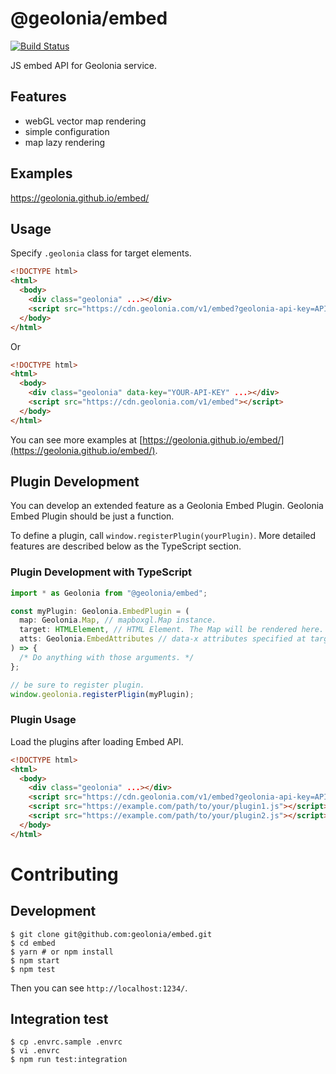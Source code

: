 # @geolonia/embed

[![Build Status](https://travis-ci.org/geolonia/embed.svg?branch=master)](https://travis-ci.org/geolonia/embed)

JS embed API for Geolonia service.

## Features

- webGL vector map rendering
- simple configuration
- map lazy rendering

## Examples

https://geolonia.github.io/embed/

## Usage

Specify `.geolonia` class for target elements.

```html
<!DOCTYPE html>
<html>
  <body>
    <div class="geolonia" ...></div>
    <script src="https://cdn.geolonia.com/v1/embed?geolonia-api-key=API-KEY"></script>
  </body>
</html>
```

Or

```html
<!DOCTYPE html>
<html>
  <body>
    <div class="geolonia" data-key="YOUR-API-KEY" ...></div>
    <script src="https://cdn.geolonia.com/v1/embed"></script>
  </body>
</html>
```

You can see more examples at [https://geolonia.github.io/embed/](https://geolonia.github.io/embed/).

## Plugin Development

You can develop an extended feature as a Geolonia Embed Plugin.
Geolonia Embed Plugin should be just a function.

To define a plugin, call `window.registerPlugin(yourPlugin)`.
More detailed features are described below as the TypeScript section.

### Plugin Development with TypeScript

```typescript
import * as Geolonia from "@geolonia/embed";

const myPlugin: Geolonia.EmbedPlugin = (
  map: Geolonia.Map, // mapboxgl.Map instance.
  target: HTMLElement, // HTML Element. The Map will be rendered here.
  atts: Geolonia.EmbedAttributes // data-x attributes specified at target element.
) => {
  /* Do anything with those arguments. */
};

// be sure to register plugin.
window.geolonia.registerPligin(myPlugin);
```

### Plugin Usage

Load the plugins after loading Embed API.

```html
<!DOCTYPE html>
<html>
  <body>
    <div class="geolonia" ...></div>
    <script src="https://cdn.geolonia.com/v1/embed?geolonia-api-key=API-KEY"></script>
    <script src="https://example.com/path/to/your/plugin1.js"></script>
    <script src="https://example.com/path/to/your/plugin2.js"></script>
  </body>
</html>
```

# Contributing

## Development

```shell
$ git clone git@github.com:geolonia/embed.git
$ cd embed
$ yarn # or npm install
$ npm start
$ npm test
```

Then you can see `http://localhost:1234/`.

## Integration test

```shell
$ cp .envrc.sample .envrc
$ vi .envrc
$ npm run test:integration
```
